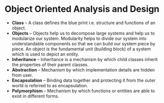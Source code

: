# Object Oriented Analysis and Design 

* __Class__ – A class defines the blue print i.e. structure and functions of an object.
* __Objects__ – Objects help us to decompose large systems and help us to modularize our system. Modularity helps to divide our system into understandable components so that we can build our system piece by piece. An object is the fundamental unit (building block) of a system which is used to depict an entity.
* __Inheritance__ – Inheritance is a mechanism by which child classes inherit the properties of their parent classes.
* __Abstraction__ – Mechanism by which implementation details are hidden from user.
* __Encapsulation__ – Binding data together and protecting it from the outer world is referred to as encapsulation.
* __Polymorphism__ – Mechanism by which functions or entities are able to exist in different forms.
